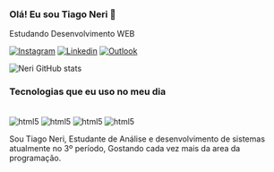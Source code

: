### Olá! Eu sou Tiago Neri 🤙
Estudando Desenvolvimento WEB

[![Instagram](https://img.shields.io/badge/Instagram-E4405F?style=for-the-badge&logo=instagram&logoColor=white)](https://www.instagram.com/0_nerii/)
[![Linkedin](https://img.shields.io/badge/LinkedIn-0077B5?style=for-the-badge&logo=linkedin&logoColor=white)](https://www.linkedin.com/in/tiago-pereira-neri-677404262/)
[![Outlook](https://img.shields.io/badge/Microsoft_Outlook-0078D4?style=for-the-badge&logo=microsoft-outlook&logoColor=white)](guinhoneri77@hotmail.com)

![Neri GitHub stats](https://github-readme-stats.vercel.app/api?username=TiagoNerii&show_icons=true&theme=dark)

### Tecnologias que eu uso no meu dia

<div style="display: inline_block"><br/>
<img align="center"  alt="html5" src="https://img.shields.io/badge/HTML5-E34F26?style=for-the-badge&logo=html5&logoColor=white"/>
<img align="center"  alt="html5" src="https://img.shields.io/badge/CSS3-1572B6?style=for-the-badge&logo=css3&logoColor=white"/>
<img align="center"  alt="html5" src="https://img.shields.io/badge/JavaScript-F7DF1E?style=for-the-badge&logo=javascript&logoColor=black"/>
<img align="center"  alt="html5" src="https://img.shields.io/badge/Python-14354C?style=for-the-badge&logo=python&logoColor=white"/>
</div>



Sou Tiago Neri, Estudante de Análise e desenvolvimento de sistemas atualmente no 3º período, Gostando cada vez mais da area da programação.
